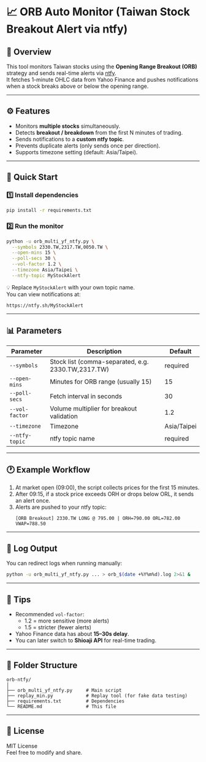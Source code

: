 # 📈 ORB Auto Monitor (Taiwan Stock Breakout Alert via ntfy)

## 🧩 Overview
This tool monitors Taiwan stocks using the **Opening Range Breakout (ORB)** strategy and sends real-time alerts via [ntfy](https://ntfy.sh).  
It fetches 1-minute OHLC data from Yahoo Finance and pushes notifications when a stock breaks above or below the opening range.

---

## ⚙️ Features
- Monitors **multiple stocks** simultaneously.  
- Detects **breakout / breakdown** from the first N minutes of trading.  
- Sends notifications to a **custom ntfy topic**.  
- Prevents duplicate alerts (only sends once per direction).  
- Supports timezone setting (default: Asia/Taipei).  

---

## 🚀 Quick Start

### 1️⃣ Install dependencies
```bash
pip install -r requirements.txt
```

### 2️⃣ Run the monitor
```bash
python -u orb_multi_yf_ntfy.py \
  --symbols 2330.TW,2317.TW,0050.TW \
  --open-mins 15 \
  --poll-secs 30 \
  --vol-factor 1.2 \
  --timezone Asia/Taipei \
  --ntfy-topic MyStockAlert
```

💡 Replace `MyStockAlert` with your own topic name.  
You can view notifications at:
```
https://ntfy.sh/MyStockAlert
```

---

## 📊 Parameters
| Parameter | Description | Default |
|------------|--------------|----------|
| `--symbols` | Stock list (comma-separated, e.g. 2330.TW,2317.TW) | required |
| `--open-mins` | Minutes for ORB range (usually 15) | 15 |
| `--poll-secs` | Fetch interval in seconds | 30 |
| `--vol-factor` | Volume multiplier for breakout validation | 1.2 |
| `--timezone` | Timezone | Asia/Taipei |
| `--ntfy-topic` | ntfy topic name | required |

---

## 🕐 Example Workflow
1. At market open (09:00), the script collects prices for the first 15 minutes.  
2. After 09:15, if a stock price exceeds ORH or drops below ORL, it sends an alert once.  
3. Alerts are pushed to your ntfy topic:
   ```
   [ORB Breakout] 2330.TW LONG @ 795.00 | ORH=790.00 ORL=782.00 VWAP=788.50
   ```

---

## 💾 Log Output
You can redirect logs when running manually:
```bash
python -u orb_multi_yf_ntfy.py ... > orb_$(date +%Y%m%d).log 2>&1 &
```

---

## 🧠 Tips
- Recommended `vol-factor`:  
  - 1.2 = more sensitive (more alerts)  
  - 1.5 = stricter (fewer alerts)  
- Yahoo Finance data has about **15–30s delay**.  
- You can later switch to **Shioaji API** for real-time trading.

---

## 🧩 Folder Structure
```
orb-ntfy/
│
├── orb_multi_yf_ntfy.py     # Main script
├── replay_min.py            # Replay tool (for fake data testing)
├── requirements.txt         # Dependencies
└── README.md                # This file
```

---

## 📄 License
MIT License  
Feel free to modify and share.  

